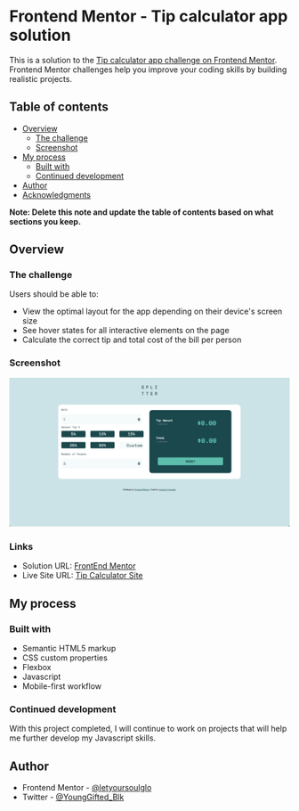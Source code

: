 # Frontend Mentor - Tip calculator app solution

This is a solution to the [Tip calculator app challenge on Frontend Mentor](https://www.frontendmentor.io/challenges/tip-calculator-app-ugJNGbJUX). Frontend Mentor challenges help you improve your coding skills by building realistic projects.

## Table of contents

- [Overview](#overview)
  - [The challenge](#the-challenge)
  - [Screenshot](#screenshot)
- [My process](#my-process)
  - [Built with](#built-with)
  - [Continued development](#continued-development)
- [Author](#author)
- [Acknowledgments](#acknowledgments)

**Note: Delete this note and update the table of contents based on what sections you keep.**

## Overview

### The challenge

Users should be able to:

- View the optimal layout for the app depending on their device's screen size
- See hover states for all interactive elements on the page
- Calculate the correct tip and total cost of the bill per person

### Screenshot

![](./images/tipcalculatorscreenshot.png)

### Links

- Solution URL: [FrontEnd Mentor](https://www.frontendmentor.io/solutions/tip-calculator-using-html-css-javascript-XAOu1TAvV)
- Live Site URL: [Tip Calculator Site](https://letyoursoulglo.github.io/Tip-Calculator-App/)

## My process

### Built with

- Semantic HTML5 markup
- CSS custom properties
- Flexbox
- Javascript
- Mobile-first workflow

### Continued development

With this project completed, I will continue to work on projects that will help me further develop my Javascript skills.

## Author

- Frontend Mentor - [@letyoursoulglo](https://www.frontendmentor.io/profile/letyoursoulglo)
- Twitter - [@YoungGifted_Blk](https://twitter.com/YoungGifted_Blk)
